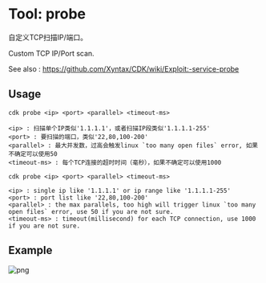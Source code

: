 # Tool: probe

自定义TCP扫描IP/端口。

Custom TCP IP/Port scan.

See also : https://github.com/Xyntax/CDK/wiki/Exploit:-service-probe


## Usage

```
cdk probe <ip> <port> <parallel> <timeout-ms>

<ip> : 扫描单个IP类似'1.1.1.1'，或者扫描IP段类似'1.1.1.1-255'
<port> : 要扫描的端口，类似'22,80,100-200'
<parallel> : 最大并发数，过高会触发linux `too many open files` error, 如果不确定可以使用50
<timeout-ms> : 每个TCP连接的超时时间（毫秒），如果不确定可以使用1000
```

```
cdk probe <ip> <port> <parallel> <timeout-ms>

<ip> : single ip like '1.1.1.1' or ip range like '1.1.1.1-255'
<port> : port list like '22,80,100-200'
<parallel> : the max parallels, too high will trigger linux `too many open files` error, use 50 if you are not sure.
<timeout-ms> : timeout(millisecond) for each TCP connection, use 1000 if you are not sure.
```

## Example

![png](https://static.cdxy.me/20201127175056_KPpVvG_Screenshot.jpeg)

